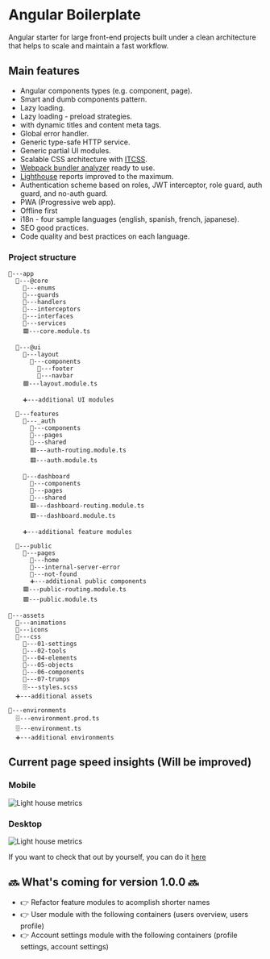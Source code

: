 # Angular Boilerplate

Angular starter for large front-end projects built under a clean architecture that helps to scale and maintain a fast workflow.

## Main features

- Angular components types (e.g. component, page).
- Smart and dumb components pattern.
- Lazy loading.
- Lazy loading - preload strategies.
- with dynamic titles and content meta tags.
- Global error handler.
- Generic type-safe HTTP service.
- Generic partial UI modules.
- Scalable CSS architecture with [ITCSS](https://itcss.io/).
- [Webpack bundler analyzer](https://www.npmjs.com/package/webpack-bundle-analyzer) ready to use.
- [Lighthouse](https://developers.google.com/web/tools/lighthouse) reports improved to the maximum.
- Authentication scheme based on roles, JWT interceptor, role guard, auth guard, and no-auth guard.
- PWA (Progressive web app).
- Offline first
- i18n - four sample languages (english, spanish, french, japanese).
- SEO good practices.
- Code quality and best practices on each language.

### Project structure

```
📁---app
  📁---@core
    📁---enums
    📁---guards
    📁---handlers
    📁---interceptors
    📁---interfaces
    📁---services
    🟥---core.module.ts

  📁---@ui
    📁---layout
      📁---components
        📁---footer
        📁---navbar
    🟥---layout.module.ts

    ➕---additional UI modules

  📁---features
    📁---_auth
      📁---components
      📁---pages
      📁---shared
      🟥---auth-routing.module.ts
      🟥---auth.module.ts

    📁---dashboard
      📁---components
      📁---pages
      📁---shared
      🟥---dashboard-routing.module.ts
      🟥---dashboard.module.ts

    ➕---additional feature modules

  📁---public
    📁---pages
      📁---home
      📁---internal-server-error
      📁---not-found
      ➕---additional public components
    🟥---public-routing.module.ts
    🟥---public.module.ts

📁---assets
  📁---animations
  📁---icons
  📁---css
    📁---01-settings
    📁---02-tools
    📁---04-elements
    📁---05-objects
    📁---06-components
    📁---07-trumps
    🗄️---styles.scss
  ➕---additional assets

📁---environments
  🗄️---environment.prod.ts
  🗄️---environment.ts
  ➕---additional environments
```

## Current page speed insights (Will be improved)

### Mobile

![Light house metrics](https://i.imgur.com/ppul95L.png)

### Desktop

![Light house metrics](https://imgur.com/eMCTu25.png)

If you want to check that out by yourself, you can do it [here](https://developers.google.com/speed/pagespeed/insights/?hl=es&url=https%3A%2F%2Fangularboilerplate.netlify.app%2Flogin%3FreturnUrl%3D%252F&tab=desktop)

## 🔜 What's coming for version 1.0.0 🔜

- 👉 Refactor feature modules to acomplish shorter names
- 👉 User module with the following containers (users overview, users profile)
- 👉 Account settings module with the following containers (profile settings, account settings)
